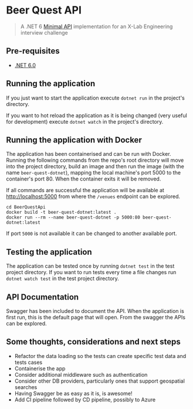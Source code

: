 # Beer Quest API

> A .NET 6
> [Minimal API](https://docs.microsoft.com/en-us/aspnet/core/fundamentals/minimal-apis?view=aspnetcore-6.0)
> implementation for an X-Lab Engineering interview
> challenge

## Pre-requisites

* [.NET 6.0](https://dotnet.microsoft.com/en-us/download/dotnet/6.0)

## Running the application

If you just want to start the application execute `dotnet run` in the project's
directory.

If you want to hot reload the application as it is being changed (very useful
for development) execute `dotnet watch` in the project's directory.

## Running the application with Docker

The application has been containerised and can be run with Docker. Running the
following commands from the repo's root directory will move into the project
directory, build an image and then run the image (with the name
`beer-quest-dotnet`), mapping the local machine's port 5000 to the container's
port 80. When the container exits it will be removed.

If all commands are successful the application will be available at
[http://localhost:5000](http://localhost:5000) from where the `/venues`
endpoint can be explored.

```
cd BeerQuestApi
docker build -t beer-quest-dotnet:latest .
docker run --rm --name beer-quest-dotnet -p 5000:80 beer-quest-dotnet:latest
```

If port `5000` is not available it can be changed to another available port.

## Testing the application

The application can be tested once by running `dotnet test` in the test project
directory. If you want to run tests every time a file changes run `dotnet watch
test` in the test project directory.

## API Documentation

Swagger has been included to document the API. When the application is first
run, this is the default page that will open. From the swagger the APIs can be
explored.

## Some thoughts, considerations and next steps

* Refactor the data loading so the tests can create specific test data and
  tests cases
* Containerise the app
* Consider additional middleware such as authentication
* Consider other DB providers, particularly ones that support geospatial
  searches
* Having Swagger be as easy as it is, is awesome!
* Add CI pipeline followed by CD pipeline, possibly to Azure
